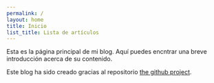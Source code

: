 ```yaml
---
permalink: /
layout: home
title: Inicio
list_title: Lista de artículos
---
```


Esta es la página principal de mi blog. Aquí puedes encntrar una breve introducción acerca de su contenido.

Este blog ha sido creado gracias al repositorio [the github project](https://github.com/jsanz/gh-pages-minima-starter). 
